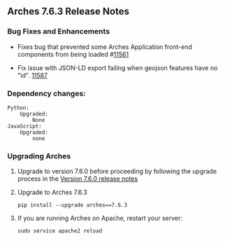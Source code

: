 ## Arches 7.6.3 Release Notes

### Bug Fixes and Enhancements

-   Fixes bug that prevented some Arches Application front-end components from being loaded #[11561](https://github.com/archesproject/arches/issues/11561)

-   Fix issue with JSON-LD export failing when geojson features have no "id". [11587](https://github.com/archesproject/arches/issues/11587)

### Dependency changes:

```
Python:
    Upgraded:
        None
JavaScript:
    Upgraded:
        none
```

### Upgrading Arches

1. Upgrade to version 7.6.0 before proceeding by following the upgrade process in the [Version 7.6.0 release notes](https://github.com/archesproject/arches/blob/dev/7.6.x/releases/7.6.0.md)

2. Upgrade to Arches 7.6.3

    ```
    pip install --upgrade arches==7.6.3
    ```

3. If you are running Arches on Apache, restart your server:
    ```
    sudo service apache2 reload
    ```
